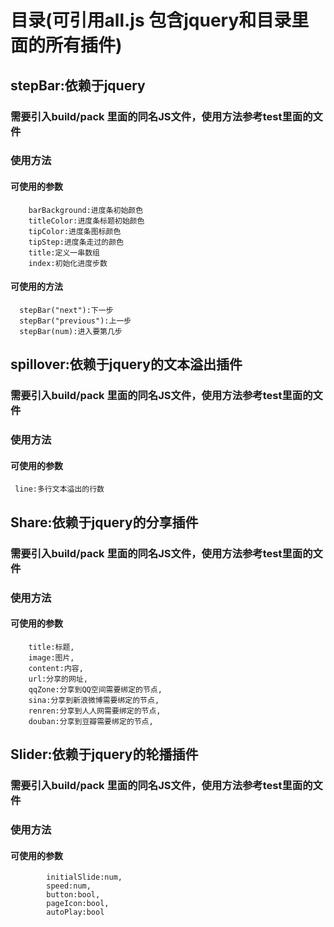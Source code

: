# 目录(可引用all.js 包含jquery和目录里面的所有插件)

## stepBar:依赖于jquery

### 需要引入build/pack 里面的同名JS文件，使用方法参考test里面的文件

### 使用方法

#### 可使用的参数
        barBackground:进度条初始颜色
        titleColor:进度条标题初始颜色
        tipColor:进度条图标颜色
        tipStep:进度条走过的颜色
        title:定义一串数组
        index:初始化进度步数

####  可使用的方法
      stepBar("next"):下一步
      stepBar("previous"):上一步
      stepBar(num):进入要第几步

## spillover:依赖于jquery的文本溢出插件

### 需要引入build/pack 里面的同名JS文件，使用方法参考test里面的文件

### 使用方法

#### 可使用的参数
     line:多行文本溢出的行数

## Share:依赖于jquery的分享插件

### 需要引入build/pack 里面的同名JS文件，使用方法参考test里面的文件

### 使用方法

#### 可使用的参数
        title:标题,
        image:图片,
        content:内容,
        url:分享的网址,
        qqZone:分享到QQ空间需要绑定的节点,
        sina:分享到新浪微博需要绑定的节点,
        renren:分享到人人网需要绑定的节点,
        douban:分享到豆瓣需要绑定的节点,
## Slider:依赖于jquery的轮播插件

### 需要引入build/pack 里面的同名JS文件，使用方法参考test里面的文件

### 使用方法

#### 可使用的参数
            initialSlide:num,
            speed:num,
            button:bool,
            pageIcon:bool,
            autoPlay:bool
